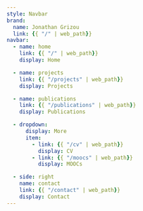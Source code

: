 ```yaml
---
style: Navbar
brand:
  name: Jonathan Grizou
  link: {{ "/" | web_path}}
navbar:
  - name: home
    link: {{ "/" | web_path}}
    display: Home

  - name: projects
    link: {{ "/projects" | web_path}}
    display: Projects

  - name: publications
    link: {{ "/publications" | web_path}}
    display: Publications

  - dropdown:
      display: More
      item:
        - link: {{ "/cv" | web_path}}
          display: CV
        - link: {{ "/moocs" | web_path}}
          display: MOOCs

  - side: right
    name: contact
    link: {{ "/contact" | web_path}}
    display: Contact
---
```

